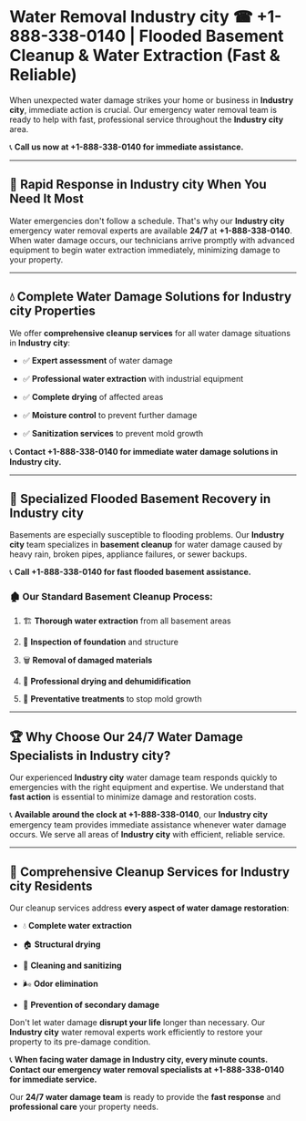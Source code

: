 # Water Removal Industry city ☎ +1-888-338-0140 | Flooded Basement Cleanup & Water Extraction (Fast & Reliable)

When unexpected water damage strikes your home or business in **Industry city**, immediate action is crucial. Our emergency water removal team is ready to help with fast, professional service throughout the **Industry city** area. 

📞 **Call us now at +1-888-338-0140 for immediate assistance.**
---
## 🚀 Rapid Response in Industry city When You Need It Most
Water emergencies don't follow a schedule. That's why our **Industry city** emergency water removal experts are available **24/7** at **+1-888-338-0140**. When water damage occurs, our technicians arrive promptly with advanced equipment to begin water extraction immediately, minimizing damage to your property.
---
## 💧 Complete Water Damage Solutions for Industry city Properties
We offer **comprehensive cleanup services** for all water damage situations in **Industry city**:
- ✅ **Expert assessment** of water damage  
- ✅ **Professional water extraction** with industrial equipment  
- ✅ **Complete drying** of affected areas  
- ✅ **Moisture control** to prevent further damage  
- ✅ **Sanitization services** to prevent mold growth  
📞 **Contact +1-888-338-0140 for immediate water damage solutions in Industry city.**
---
## 🌊 Specialized Flooded Basement Recovery in Industry city
Basements are especially susceptible to flooding problems. Our **Industry city** team specializes in **basement cleanup** for water damage caused by heavy rain, broken pipes, appliance failures, or sewer backups. 
📞 **Call +1-888-338-0140 for fast flooded basement assistance.**
### 🏚️ Our Standard Basement Cleanup Process:
1. 🏗️ **Thorough water extraction** from all basement areas  
2. 🔎 **Inspection of foundation** and structure  
3. 🗑️ **Removal of damaged materials**  
4. 💨 **Professional drying and dehumidification**  
5. 🚫 **Preventative treatments** to stop mold growth  
---
## 🏆 Why Choose Our 24/7 Water Damage Specialists in Industry city?
Our experienced **Industry city** water damage team responds quickly to emergencies with the right equipment and expertise. We understand that **fast action** is essential to minimize damage and restoration costs.
📞 **Available around the clock at +1-888-338-0140**, our **Industry city** emergency team provides immediate assistance whenever water damage occurs. We serve all areas of **Industry city** with efficient, reliable service.
---
## 🧹 Comprehensive Cleanup Services for Industry city Residents
Our cleanup services address **every aspect of water damage restoration**:
- 💧 **Complete water extraction**  
- 🏠 **Structural drying**  
- 🧼 **Cleaning and sanitizing**  
- 🌬️ **Odor elimination**  
- 🚫 **Prevention of secondary damage**  
Don't let water damage **disrupt your life** longer than necessary. Our **Industry city** water removal experts work efficiently to restore your property to its pre-damage condition.
📞 **When facing water damage in Industry city, every minute counts. Contact our emergency water removal specialists at +1-888-338-0140 for immediate service.**
Our **24/7 water damage team** is ready to provide the **fast response** and **professional care** your property needs.
